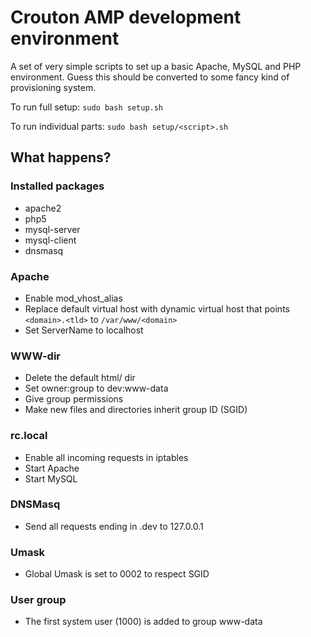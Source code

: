# Crouton AMP development environment

A set of very simple scripts to set up a basic Apache, MySQL and PHP environment.
Guess this should be converted to some fancy kind of provisioning system.

To run full setup:
`sudo bash setup.sh`

To run individual parts:
`sudo bash setup/<script>.sh`

## What happens?

### Installed packages
* apache2
* php5
* mysql-server
* mysql-client
* dnsmasq

### Apache
* Enable mod_vhost_alias
* Replace default virtual host with dynamic virtual host that points `<domain>.<tld>` to `/var/www/<domain>`
* Set ServerName to localhost

### WWW-dir
* Delete the default html/ dir
* Set owner:group to dev:www-data
* Give group permissions
* Make new files and directories inherit group ID (SGID)

### rc.local
* Enable all incoming requests in iptables
* Start Apache
* Start MySQL

### DNSMasq
* Send all requests ending in .dev to 127.0.0.1

### Umask
* Global Umask is set to 0002 to respect SGID

### User group
* The first system user (1000) is added to group www-data 

